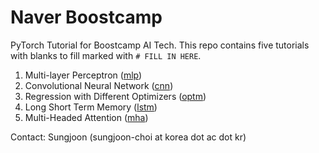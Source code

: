 # Naver Boostcamp
PyTorch Tutorial for Boostcamp AI Tech.
This repo contains five tutorials with blanks to fill marked with `# FILL IN HERE`.
1. Multi-layer Perceptron ([mlp](https://github.com/sjchoi86/upstage-basic-deeplearning/blob/main/notebook/mlp.ipynb))
2. Convolutional Neural Network ([cnn](https://github.com/sjchoi86/upstage-basic-deeplearning/blob/main/notebook/cnn.ipynb))
3. Regression with Different Optimizers ([optm](https://github.com/sjchoi86/upstage-basic-deeplearning/blob/main/notebook/optm.ipynb))
4. Long Short Term Memory ([lstm](https://github.com/sjchoi86/upstage-basic-deeplearning/blob/main/notebook/lstm.ipynb))
5. Multi-Headed Attention ([mha](https://github.com/sjchoi86/upstage-basic-deeplearning/blob/main/notebook/mha.ipynb))

Contact: Sungjoon (sungjoon-choi at korea dot ac dot kr)
